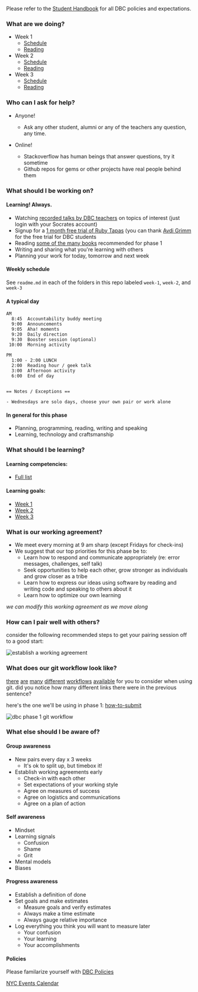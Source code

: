 Please refer to the [Student Handbook](https://github.com/cicadas-2014/student-handbook) for all DBC policies and expectations.


### What are we doing?

- Week 1
  - [Schedule](week-1)
  - [Reading](week-1#reading)
- Week 2
  - [Schedule](week-2)
  - [Reading](week-2#reading)
- Week 3
  - [Schedule](week-3)
  - [Reading](week-3#reading)

### Who can I ask for help?

- Anyone!  
  - Ask any other student, alumni or any of the teachers any question, any time.

- Online!
  - Stackoverflow has human beings that answer questions, try it sometime
  - Github repos for gems or other projects have real people behind them


### What should I be working on?

#### Learning! Always.

- Watching [recorded talks by DBC teachers](http://talks.devbootcamp.com) on topics of interest (just login with your Socrates account)
- Signup for a [1 month free trial of Ruby Tapas](https://rubytapas.dpdcart.com/subscriber/add?plan_id=10&plan_term_id=117) (you can thank [Avdi Grimm](http://about.avdi.org) for the free trial for DBC students
- Reading [some of the many books](https://www.dropbox.com/sh/ldrnf12rpx78eye/Kb1a8z2LFx) recommended for phase 1
- Writing and sharing what you're learning with others
- Planning your work for today, tomorrow and next week


#### Weekly schedule

See `readme.md` in each of the folders in this repo labeled `week-1`, `week-2`, and `week-3`


#### A typical day

```text
AM
  8:45  Accountability buddy meeting
  9:00  Announcements
  9:05  Aha! moments
  9:20  Daily direction
  9:30  Booster session (optional)
 10:00  Morning activity

PM
  1:00 - 2:00 LUNCH
  2:00  Reading hour / geek talk
  3:00  Afternoon activity
  6:00  End of day


== Notes / Exceptions ==

- Wednesdays are solo days, choose your own pair or work alone
```

#### In general for this phase

- Planning, programming, reading, writing and speaking
- Learning, technology and craftsmanship


### What should I be learning?

#### Learning competencies:
- [Full list](learning-competencies.md)

#### Learning goals:
- [Week 1](week-1/learning-goals.md)
- [Week 2](week-2/learning-goals.md)
- [Week 3](week-3/learning-goals.md)


### What is our working agreement?

- We meet every morning at 9 am sharp (except Fridays for check-ins)
- We suggest that our top priorities for this phase be to:
  - Learn how to respond and communicate appropriately (re: error messages, challenges, self talk)
  - Seek opportunities to help each other, grow stronger as individuals and grow closer as a tribe
  - Learn how to express our ideas using software by reading and writing code and speaking to others about it
  - Learn how to optimize our own learning

*we can modify this working agreement as we move along*

### How can I pair well with others?

consider the following recommended steps to get your pairing session off to a good start:

![establish a working agreement](http://f.cl.ly/items/0F2v1l1u1k2w2K290u35/Screen%20Shot%202014-01-27%20at%205.31.34%20PM.png "working agreements make pairing easy")


### What does our git workflow look like?

[there](http://nvie.com/posts/a-successful-git-branching-model/) [are](https://www.atlassian.com/git/workflows) [many](http://scottchacon.com/2011/08/31/github-flow.html) [different](http://git-scm.com/book/en/Distributed-Git-Distributed-Workflows) [workflows](http://randyfay.com/content/rebase-workflow-git) [available](http://stackoverflow.com/a/2429011/2836874) for you to consider when using git.  did you notice how many different links there were in the previous sentence?

here's the one we'll be using in phase 1: [how-to-submit](how-to-submit.md)

![dbc phase 1 git workflow](http://f.cl.ly/items/2G3j3O2X1a1I09432b1q/Screen%20Shot%202014-01-27%20at%205.36.27%20PM.png "git workflow for phase 1")


### What else should I be aware of?

#### Group awareness

- New pairs every day x 3 weeks
  - It's ok to split up, but timebox it!
- Establish working agreements early
  - Check-in with each other
  - Set expectations of your working style
  - Agree on measures of success
  - Agree on logistics and communications
  - Agree on a plan of action

#### Self awareness

- Mindset
- Learning signals
  - Confusion
  - Shame
  - Grit
- Mental models
- Biases

#### Progress awareness

- Establish a definition of done
- Set goals and make estimates
  - Measure goals and verify estimates
  - Always make a time estimate
  - Always gauge relative importance
- Log everything you think you will want to measure later
  - Your confusion
  - Your learning
  - Your accomplishments

#### Policies

Please familarize yourself with [DBC Policies](dbc-policies/)

[NYC Events Calendar](http://www.google.com/calendar/embed?src=devbootcamp.com_ium1vgtodjeckf102tn0hg4nas%40group.calendar.google.com&ctz=America/New_York )
